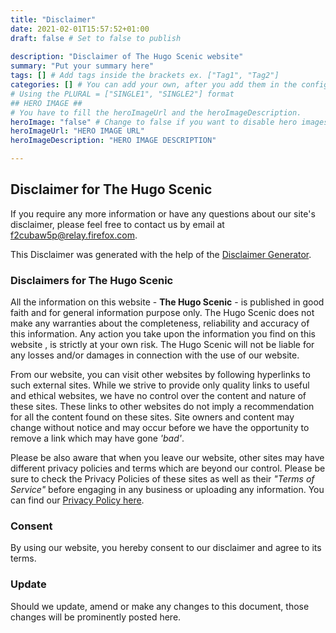 ```yaml
---
title: "Disclaimer"
date: 2021-02-01T15:57:52+01:00
draft: false # Set to false to publish
 
description: "Disclaimer of The Hugo Scenic website" 
summary: "Put your summary here" 
tags: [] # Add tags inside the brackets ex. ["Tag1", "Tag2"] 
categories: [] # You can add your own, after you add them in the config.toml. 
# Using the PLURAL = ["SINGLE1", "SINGLE2"] format
## HERO IMAGE ##
# You have to fill the heroImageUrl and the heroImageDescription.
heroImage: "false" # Change to false if you want to disable hero images
heroImageUrl: "HERO IMAGE URL"
heroImageDescription: "HERO IMAGE DESCRIPTION"

---
```

## Disclaimer for The Hugo Scenic

If you require any more information or have any questions about our site's disclaimer, please feel free to contact us by email at f2cubaw5p@relay.firefox.com. 

This Disclaimer was generated with the help of the [Disclaimer Generator](https://www.disclaimergenerator.net/).




### Disclaimers for The Hugo Scenic

All the information on this website - **The Hugo Scenic** - is published in good faith and for general information purpose only. The Hugo Scenic does not make any warranties about the completeness, reliability and accuracy of this information. Any action you take upon the information you find on this website , is strictly at your own risk. The Hugo Scenic will not be liable for any losses and/or damages in connection with the use of our website.

From our website, you can visit other websites by following hyperlinks to such external sites. While we strive to provide only quality links to useful and ethical websites, we have no control over the content and nature of these sites. These links to other websites do not imply a recommendation for all the content found on these sites. Site owners and content may change without notice and may occur before we have the opportunity to remove a link which may have gone *'bad'*.

Please be also aware that when you leave our website, other sites may have different privacy policies and terms which are beyond our control. Please be sure to check the Privacy Policies of these sites as well as their *"Terms of Service"* before engaging in any business or uploading any information. You can find our [Privacy Policy here](/policy/).


### Consent

By using our website, you hereby consent to our disclaimer and agree to its terms.

### Update

Should we update, amend or make any changes to this document, those changes will be prominently posted here.